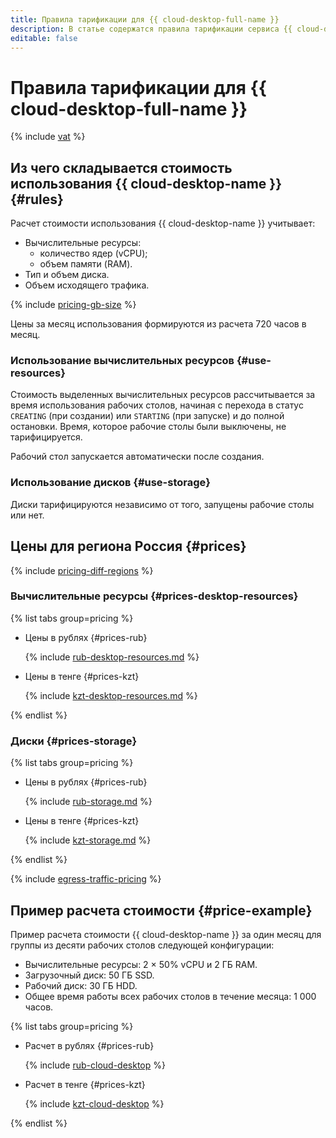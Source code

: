 ```yaml
---
title: Правила тарификации для {{ cloud-desktop-full-name }}
description: В статье содержатся правила тарификации сервиса {{ cloud-desktop-name }}.
editable: false
---
```


# Правила тарификации для {{ cloud-desktop-full-name }}




{% include [vat](../_includes/vat.md) %}

## Из чего складывается стоимость использования {{ cloud-desktop-name }} {#rules}

Расчет стоимости использования {{ cloud-desktop-name }} учитывает:

* Вычислительные ресурсы:
  * количество ядер (vCPU);
  * объем памяти (RAM).
* Тип и объем диска.
* Объем исходящего трафика.

{% include [pricing-gb-size](../_includes/pricing-gb-size.md) %}

Цены за месяц использования формируются из расчета 720 часов в месяц.

### Использование вычислительных ресурсов {#use-resources}

Стоимость выделенных вычислительных ресурсов рассчитывается за время использования рабочих столов, начиная с перехода в статус `CREATING` (при создании) или `STARTING` (при запуске) и до полной остановки. Время, которое рабочие столы были выключены, не тарифицируется.

Рабочий стол запускается автоматически после создания.

### Использование дисков {#use-storage}

Диски тарифицируются независимо от того, запущены рабочие столы или нет.

## Цены для региона Россия {#prices}

{% include [pricing-diff-regions](../_includes/pricing-diff-regions.md) %}

### Вычислительные ресурсы {#prices-desktop-resources}


{% list tabs group=pricing %}

- Цены в рублях {#prices-rub}

  {% include [rub-desktop-resources.md](../_pricing/cloud-desktop/rub-desktop-resources.md) %}

- Цены в тенге {#prices-kzt}

  {% include [kzt-desktop-resources.md](../_pricing/cloud-desktop/kzt-desktop-resources.md) %}

{% endlist %}



### Диски {#prices-storage}


{% list tabs group=pricing %}

- Цены в рублях {#prices-rub}

  {% include [rub-storage.md](../_pricing/cloud-desktop/rub-storage.md) %}

- Цены в тенге {#prices-kzt}

  {% include [kzt-storage.md](../_pricing/cloud-desktop/kzt-storage.md) %}

{% endlist %}



{% include [egress-traffic-pricing](../_includes/egress-traffic-pricing.md) %}

## Пример расчета стоимости {#price-example}

Пример расчета стоимости {{ cloud-desktop-name }} за один месяц для группы из десяти рабочих столов следующей конфигурации:

* Вычислительные ресурсы: 2 × 50% vCPU и 2 ГБ RAM.
* Загрузочный диск: 50 ГБ SSD.
* Рабочий диск: 30 ГБ HDD.
* Общее время работы всех рабочих столов в течение месяца: 1 000 часов.


{% list tabs group=pricing %}

- Расчет в рублях {#prices-rub}

  {% include [rub-cloud-desktop](../_pricing_examples/cloud-desktop/rub.md) %}

- Расчет в тенге {#prices-kzt}

  {% include [kzt-cloud-desktop](../_pricing_examples/cloud-desktop/kzt.md) %}

{% endlist %}



